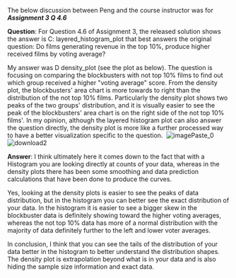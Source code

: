 The below discussion between Peng and the course instructor was for ***Assignment 3 Q 4.6***

**Question**: For Question 4.6 of Assignment 3, the released solution shows the answer is C: layered_histogram_plot that best answers the original question: Do films generating revenue in the top 10%, produce higher received films by voting average?

My answer was D density_plot (see the plot as below). The question is focusing on comparing the blockbusters with not top 10% films to find out which group received a higher "voting average" score. From the density plot, the blockbusters' area chart is more towards to right than the distribution of the not top 10% films. Particularly the density plot shows two peaks of the two groups' distribution, and it is visually easier to see the peak of the blockbusters' area chart is on the right side of the not top 10% films'. In my opinion, although the layered histogram plot can also answer the question directly, the density plot is more like a further processed way to have a better visualization specific to the question. 
![imagePaste_0](https://user-images.githubusercontent.com/96747423/151845609-eaa492ed-fa93-48ac-92e0-262aea40818f.png=100x20)
![download2](https://user-images.githubusercontent.com/96747423/151845679-2f90c129-5a56-40a3-975a-cd1a0e55d030.png)

**Answer**: I think ultimately here it comes down to the fact that with a Histogram you are looking directly at counts of your data, whereas in the density plots there has been some smoothing and data prediction calculations that have been done to produce the curves.

Yes, looking at the density plots is easier to see the peaks of data distribution, but in the histogram you can better see the exact distribution of your data. In the histogram it is easier to see a bigger skew in the blockbuster data is definitely showing toward the higher voting averages, whereas the not top 10% data has more of a normal distribution with the majority of data definitely further to the left and lower voter averages.

In conclusion, I think that you can see the tails of the distribution of your data better in the histogram to better understand the distribution shapes. The density plot is extrapolation beyond what is in your data and is also hiding the sample size information and exact data.
